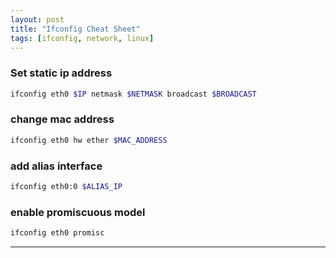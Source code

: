 ```yaml
---
layout: post
title: "Ifconfig Cheat Sheet"
tags: [ifconfig, network, linux]
---
```


### Set static ip address
```bash
ifconfig eth0 $IP netmask $NETMASK broadcast $BROADCAST
```

### change mac address
```bash
ifconfig eth0 hw ether $MAC_ADDRESS
```

### add alias interface
```bash
ifconfig eth0:0 $ALIAS_IP
```

### enable promiscuous model
```bash
ifconfig eth0 promisc
```

---
